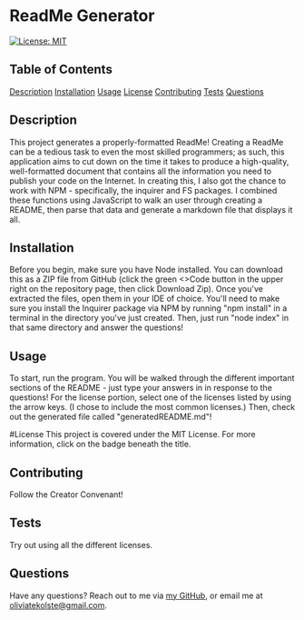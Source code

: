 # ReadMe Generator

[![License: MIT](https://img.shields.io/badge/License-MIT-yellow.svg)](https://opensource.org/licenses/MIT)

## Table of Contents
[Description](#Description)
[Installation](#Installation)
[Usage](#Usage)
[License](#License)
[Contributing](#Contributing)
[Tests](#Tests)
[Questions](#Questions)

## Description
This project generates a properly-formatted ReadMe! Creating a ReadMe can be a tedious task to even the most skilled programmers; as such, this application aims to cut down on the time it takes to produce a high-quality, well-formatted document that contains all the information you need to publish your code on the Internet. In creating this, I also got the chance to work with NPM - specifically, the inquirer and FS packages. I combined these functions using JavaScript to walk an user through creating a README, then parse that data and generate a markdown file that displays it all.

## Installation
Before you begin, make sure you have Node installed. You can download this as a ZIP file from GitHub (click the green <>Code button in the upper right on the repository page, then click Download Zip). Once you've extracted the files, open them in your IDE of choice. You'll need to make sure you install the Inquirer package via NPM by running "npm install" in a terminal in the directory you've just created. Then, just run "node index" in that same directory and answer the questions!

## Usage
To start, run the program. You will be walked through the different important sections of the README - just type your answers in in response to the questions! For the license portion, select one of the licenses listed by using the arrow keys. (I chose to include the most common licenses.) Then, check out the generated file called "generatedREADME.md"!

#License
This project is covered under the MIT License. For more information, click on the badge beneath the title.

## Contributing
Follow the Creator Convenant!

## Tests
Try out using all the different licenses.


## Questions
Have any questions? Reach out to me via [my GitHub](github.com/otekolste), or email me at oliviatekolste@gmail.com.
    
